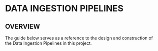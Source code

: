 # DATA INGESTION PIPELINES

## OVERVIEW
The guide below serves as a reference to the design and construction of the Data Ingestion Pipelines in this project.  
